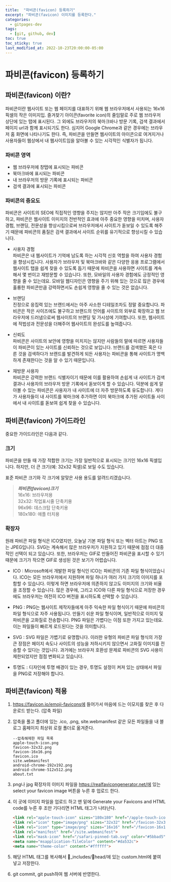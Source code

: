 ```yaml
---
title:  "파비콘(favicon) 등록하기"
excerpt: "파비콘(favicon) 이미지를 등록한다."
categories:
  - gitpages-dev
tags:
  - [git, github, dev]
toc: true
toc_sticky: true
last_modified_at: 2022-10-23T20:00:00-05:00
---
```

# 파비콘(favicon) 등록하기

## 파비콘(favicon) 이란?
파비콘이란 웹사이트 또는 웹 페이지를 대표하기 위해 웹 브라우저에서 사용되는 16x16 픽셀의 작은 이미지입.
즐겨찾기 아이콘(favorite icon)의 줄임말로 주로 웹 브라우저 상단에 있는 탭에 표시된다. 
그 외에도 브라우저의 북마크바나 방문 기록, 검색 결과에서 페이지 url과 함께 표시되기도 한다.
심지어 Google Chrome과 같은 경우에는 브라우저 홈 화면에 나타나기도 한다. 즉, 파비콘을 만들면 
웹사이트의 아이콘으로 여겨지거나 사용자들이 웹상에서 내 웹사이트임을 알아볼 수 있는 시각적인 식별자가 됩니다.

### 파비콘 영역
- 웹 브라우저에 창탭에 표시되는 파비콘
- 북마크바에 표시되는 파비콘
- 내 브라우저의 방문 기록에 표시되는 파비콘
- 검색 결과에 표시되는 파비콘 

### 파비콘의 중요도
파비콘은 사이트의 SEO에 직접적인 영향을 주지는 않지만 
아주 작은 크기임에도 불구하고, 파비콘은 웹사이트 이미지의 전반적인 효과에 아주 중요한 영향을 미치며, 
사용자 경험, 브랜딩, 전문성을 향상시킴으로써 브라우저에서 사이트가 돋보일 수 있도록 해주기 때문에
파비콘의 품질은 검색 결과에서 사이트 순위를 유기적으로 향상시킬 수 있습니다. 

* 사용자 경험  
파비콘은 내 웹사이트가 기억에 남도록 하는 시각적 신호 역할을 하여 사용자 경험을 향상시킵니다. 사용자가 브라우저 및 북마크바와 같은 다양한 응용 프로그램에서 웹사이트 탭을 쉽게 찾을 수 있도록 돕기 때문에 파비콘을 사용하면 사이트를 계속해서 몇 번이고 재방문할 수 있습니다. 또한, 모바일의 사용자 경험에도 긍정적인 영향을 줄 수 있는데요. 모바일 웹디자인은 영향을 주기 위해 있는 것으로 많은 경우에 훌륭한 파비콘만큼 강력하면서도 손쉽게 영향을 줄 수 있는 것은 없습니다. 


* 브랜딩  
진정으로 응집력 있는 브랜드에서는 아주 사소한 디테일조차도 정말 중요합니다. 파비콘은 작은 사이즈에도 불구하고 브랜드의 언어를 사이트의 외부로 확장하고 웹 브라우저에 드러냄으로써 웹사이트의 브랜딩 및 가시성에 기여합니다. 또한, 웹사이트에 적법성과 전문성을 더해주어 웹사이트의 완성도를 높여줍니다.


* 신뢰도  
파비콘은 사이트의 보안에 영향을 미치지는 않지만 사람들의 말에 따르면 사용자들이 파비콘이 있는 사이트를 신뢰하는 것으로 보입니다. 브랜드를 검색했든 혹은 다른 것을 검색하다가 브랜드를 발견하게 되든 사용자는 파비콘을 통해 사이트가 명백하게 존재한다는 것을 알 수 있기 때문입니다. 


* 재방문 사용자  
파비콘은 강력한 브랜드 식별자이기 때문에 이를 활용하여 손쉽게 내 사이트가 검색 결과나 사용자의 브라우저 방문 기록에서 돋보이게 할 수 있습니다. 덕분에 쉽게 알아볼 수 있는 파비콘은 사용자가 내 사이트에 더 자주 방문하도록 유도합니다. 게다가 사용자들이 내 사이트를 북마크에 추가하면 이미 북마크에 추가된 사이트들 사이에서 내 사이트를 돋보여 쉽게 찾을 수 있습니다. 

## 파비콘(favicon) 가이드라인
중요한 가이드라인은 다음과 같다.

### 크기
파비콘을 만들 때 가장 적합한 크기는 가장 일반적으로 표시되는 크기인 16x16 픽셀입니다. 
하지만, 더 큰 크기(예: 32x32 픽셀)로 보일 수도 있습니다. 

표준 파비콘 크기와 각 크기에 알맞은 사용 용도를 알려드리겠습니다.

> ***파비콘(favicon)크기***  
> 16x16: 브라우저용  
> 32x32: 작업표시줄 단축키용  
> 96x96: 데스크탑 단축키용  
> 180x180: 애플 터치용

### 확장자
원래 파비콘 파일 형식은 ICO였지만, 오늘날 기본 파일 형식 또는 벡터 아트는 PNG 또는 JPEG입니다. 
SVG는 계속해서 많은 브라우저가 지원하고 있기 때문에 점점 더 대중적인 선택이 되고 있습니다. 
또한, 브라우저는 GIF로 만들어진 파비콘을 표시할 수 있기 때문에 크기가 작으면 GIF로 생성된 것은 보기가 어렵습니다.


- ICO
: Microsoft에서 개발한 파일 형식인 ICO는 파비콘의 기존 파일 형식이었습니다. 
ICO는 모든 브라우저에서 지원하며 파일 하나가 여러 가지 크기의 이미지를 포함할 수 있습니다. 
이렇게 하면 브라우저에 의존하지 않고도 이미지의 크기와 비율을 조정할 수 있습니다. 많은 경우에, 
그리고 ICO와 다른 파일 형식으로 저장한 경우에도 브라우저는 여전히 ICO 버전을 표시하도록 선택할 수 있습니다. 


- PNG
: PNG는 웹사이트 제작자들에게 아주 익숙한 파일 형식이기 때문에 파비콘의 파일 형식으로 자주 사용됩니다. 만들기 쉬운 파일 형식이며, 일반적으로 이미지 및 파비콘을 고화질로 전송합니다. PNG 파일은 가볍다는 이점 또한 가지고 있는데요. 이는 파일들이 빠르게 로드된다는 것을 의미합니다. 


- SVG
: SVG 파일은 가볍기로 유명합니다. 이러한 유형의 파비콘 파일 형식의 가장 큰 장점은 페이지 속도나 사이트의 성능을 저하시키지 않으면서 고화질 이미지를 전송할 수 있다는 것입니다. 과거에는 브라우저 호환성 문제로 파비콘의 SVG 사용이 제한되었지만 점점 변화되고 있습니다. 


- 투명도
: 디자인에 투명 배경이 있는 경우, 투명도 설정이 켜져 있는 상태에서 파일을 PNG로 저장해야 합니다.

## 파비콘(favicon) 적용

1. https://favicon.io/emoji-favicons에 들어가서 마음에 드는 이모지를 찾은 후 다운로드 받는다. (압축 파일)

2. 압축을 풀고 폴더에 있는 .ico, .png, site.webmanifest 같은 모든 파일들을 내 블로그 홈페이지 최상위 로컬 폴더로 옮겨준다.
    ```
    --압축해제한 파일 목록
    apple-touch-icon.png
    favicon-32x32.png
    favicon-16x16.png
    favicon.ico
    site.webmanifest
    android-chrome-192x192.png
    android-chrome-512x512.png
    about.txt
    ```
    
3. png나 jpg 확장자의 이미지 파일을 https://realfavicongenerator.net/에 있는 select your favicon image 버튼을 누른 후 업로드 한다.

4. 이 곳에 이미지 파일을 업로드 하고 맨 밑에 Generate your Favicons and HTML code를 누른 후 조만 기다리면 HTML 태그가 나타난다.
    ```html
    <link rel="apple-touch-icon" sizes="180x180" href="/apple-touch-icon.png">
    <link rel="icon" type="image/png" sizes="32x32" href="/favicon-32x32.png">
    <link rel="icon" type="image/png" sizes="16x16" href="/favicon-16x16.png">
    <link rel="manifest" href="/site.webmanifest">
    <link rel="mask-icon" href="/safari-pinned-tab.svg" color="#5bbad5">
    <meta name="msapplication-TileColor" content="#da532c">
    <meta name="theme-color" content="#ffffff">
    ```

5. 해당 HTML 태그를 복사해서 📁_includes/📁head/에 있는 custom.html에 붙여 넣고 저장한다.

6. git commit, git push하여 웹 서버에 반영한다.

